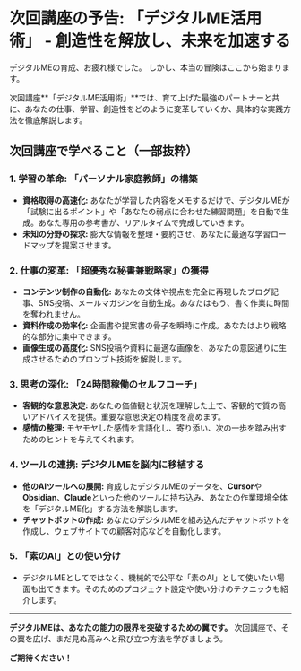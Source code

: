 # 次回講座の予告: 「デジタルME活用術」 - 創造性を解放し、未来を加速する

デジタルMEの育成、お疲れ様でした。
しかし、本当の冒険はここから始まります。

次回講座**「デジタルME活用術」**では、育て上げた最強のパートナーと共に、あなたの仕事、学習、創造性をどのように変革していくか、具体的な実践方法を徹底解説します。

## 次回講座で学べること（一部抜粋）

### 1. 学習の革命: 「パーソナル家庭教師」の構築
- **資格取得の高速化:** あなたが学習した内容をメモするだけで、デジタルMEが「試験に出るポイント」や「あなたの弱点に合わせた練習問題」を自動で生成。あなた専用の参考書が、リアルタイムで完成していきます。
- **未知の分野の探求:** 膨大な情報を整理・要約させ、あなたに最適な学習ロードマップを提案させます。

### 2. 仕事の変革: 「超優秀な秘書兼戦略家」の獲得
- **コンテンツ制作の自動化:** あなたの文体や視点を完全に再現したブログ記事、SNS投稿、メールマガジンを自動生成。あなたはもう、書く作業に時間を奪われません。
- **資料作成の効率化:** 企画書や提案書の骨子を瞬時に作成。あなたはより戦略的な部分に集中できます。
- **画像生成の高度化:** SNS投稿や資料に最適な画像を、あなたの意図通りに生成させるためのプロンプト技術を解説します。

### 3. 思考の深化: 「24時間稼働のセルフコーチ」
- **客観的な意思決定:** あなたの価値観と状況を理解した上で、客観的で質の高いアドバイスを提供。重要な意思決定の精度を高めます。
- **感情の整理:** モヤモヤした感情を言語化し、寄り添い、次の一歩を踏み出すためのヒントを与えてくれます。

### 4. ツールの連携: デジタルMEを脳内に移植する
- **他のAIツールへの展開:** 育成したデジタルMEのデータを、**Cursor**や**Obsidian**、**Claude**といった他のツールに持ち込み、あなたの作業環境全体を「デジタルME化」する方法を解説します。
- **チャットボットの作成:** あなたのデジタルMEを組み込んだチャットボットを作成し、ウェブサイトでの顧客対応などを自動化します。

### 5. 「素のAI」との使い分け
- デジタルMEとしてではなく、機械的で公平な「素のAI」として使いたい場面も出てきます。そのためのプロジェクト設定や使い分けのテクニックも紹介します。

---

**デジタルMEは、あなたの能力の限界を突破するための翼です。**
次回講座で、その翼を広げ、まだ見ぬ高みへと飛び立つ方法を学びましょう。

**ご期待ください！**

